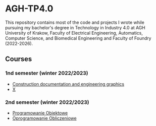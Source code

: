 # AGH-TP4.0
This repository contains most of the code and projects I wrote while pursuing my bachelor's degree in Technology in Industry 4.0 at AGH University of Krakow, Faculty of Electrical Engineering, Automatics, Computer Science, and Biomedical Engineering and Faculty of Foundry (2022-2026).
## Courses

### 1nd semester (winter 2022/2023)
- [Construction documentation and engineering graphics](https://github.com/bbborsukk/AGH-TP4.0/tree/main/Construction%20documentation%20and%20engineering%20graphics)
- [X](link-do-repo)

### 2nd semester (winter 2022/2023)
- [Programowanie Obiektowe](https://github.com/bbborsukk/AGH-TP4.0/tree/main/Programowanie%20Obiektowe)
- [Oprogramowanie Obliczeniowe](https://github.com/bbborsukk/AGH-TP4.0/tree/main/Oprogramowanie%20Obliczeniowe)
